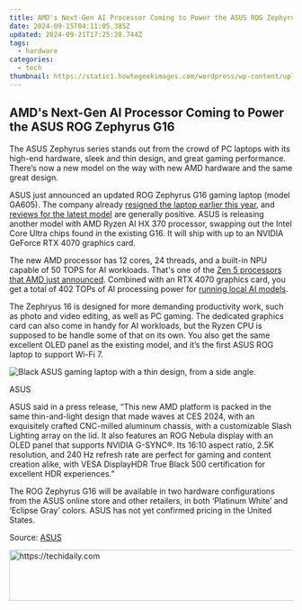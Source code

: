 ```yaml
---
title: AMD's Next-Gen AI Processor Coming to Power the ASUS ROG Zephyrus G16
date: 2024-09-15T04:11:05.385Z
updated: 2024-09-21T17:25:28.744Z
tags:
  - hardware
categories:
  - tech
thumbnail: https://static1.howtogeekimages.com/wordpress/wp-content/uploads/2024/05/zeph.jpg
---
```


## AMD's Next-Gen AI Processor Coming to Power the ASUS ROG Zephyrus G16

The ASUS Zephyrus series stands out from the crowd of PC laptops with its high-end hardware, sleek and thin design, and great gaming performance. There’s now a new model on the way with new AMD hardware and the same great design.

 ASUS just announced an updated ROG Zephyrus G16 gaming laptop (model GA605). The company already [resigned the laptop earlier this year](https://snapchat-videos.techidaily.com/updated-in-2024-the-ultimate-manual-pinning-people-on-snapchat/), and [reviews for the latest model](https://www.xda-developers.com/asus-rog-zephyrus-g16-2024-review/) are generally positive. ASUS is releasing another model with AMD Ryzen AI HX 370 processor, swapping out the Intel Core Ultra chips found in the existing G16\. It will ship with up to an NVIDIA GeForce RTX 4070 graphics card.

 The new AMD processor has 12 cores, 24 threads, and a built-in NPU capable of 50 TOPS for AI workloads. That's one of the [Zen 5 processors that AMD just announced](https://techidaily.com/the-way-to-recover-deleted-pictures-on-infinix-smart-8-without-backup-by-fonelab-android-recover-pictures/). Combined with an RTX 4070 graphics card, you get a total of 402 TOPs of AI processing power for [running local AI models](https://unlock-android.techidaily.com/how-to-unlock-infinix-smart-8-pro-phone-pattern-lock-without-factory-reset-by-drfone-android/).

 The Zephryus 16 is designed for more demanding productivity work, such as photo and video editing, as well as PC gaming. The dedicated graphics card can also come in handy for AI workloads, but the Ryzen CPU is supposed to be handle some of that on its own. You also get the same excellent OLED panel as the existing model, and it’s the first ASUS ROG laptop to support Wi-Fi 7.

![Black ASUS gaming laptop with a thin design, from a side angle.](https://static1.howtogeekimages.com/wordpress/wp-content/uploads/2024/05/off-center-shot-of-the-front-of-the-zephyrus-g16-in-eclipse-grey-with-the-rog-fearless-eye-logo-on-screen.jpeg) 

ASUS

 ASUS said in a press release, “This new AMD platform is packed in the same thin-and-light design that made waves at CES 2024, with an exquisitely crafted CNC-milled aluminum chassis, with a customizable Slash Lighting array on the lid. It also features an ROG Nebula display with an OLED panel that supports NVIDIA G-SYNC®. Its 16:10 aspect ratio, 2.5K resolution, and 240 Hz refresh rate are perfect for gaming and content creation alike, with VESA DisplayHDR True Black 500 certification for excellent HDR experiences.”

 The ROG Zephyrus G16 will be available in two hardware configurations from the ASUS online store and other retailers, in both ‘Platinum White’ and ‘Eclipse Gray’ colors. ASUS has not yet confirmed pricing in the United States.

 Source: [ASUS](https://press.asus.com/news/press-releases/asus-rog-zephyrus-g16-2024-ga605-amd-ryzen-ai-9-hx-370-nvidia-rtx-4070/)

<ins class="adsbygoogle"
     style="display:block"
     data-ad-format="autorelaxed"
     data-ad-client="ca-pub-7571918770474297"
     data-ad-slot="1223367746"></ins>

<ins class="adsbygoogle"
     style="display:block"
     data-ad-client="ca-pub-7571918770474297"
     data-ad-slot="8358498916"
     data-ad-format="auto"
     data-full-width-responsive="true"></ins>



<!-- affiliate ads begin -->
<a href="https://ephamedtechinc.pxf.io/c/5597632/2137210/26400" target="_top" id="2137210">
  <img src="//a.impactradius-go.com/display-ad/26400-2137210" border="0" alt="https://techidaily.com" width="728" height="90"/>
</a>
<img height="0" width="0" src="https://ephamedtechinc.pxf.io/i/5597632/2137210/26400" style="position:absolute;visibility:hidden;" border="0" />
<!-- affiliate ads end -->

